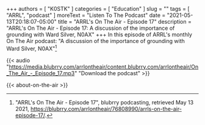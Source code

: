 +++
authors = [ "K0STK" ]
categories = [ "Education" ]
slug = ""
tags = [ "ARRL", "podcast" ]
moreText = "Listen To The Podcast"
date = "2021-05-13T20:18:07-05:00"
title = "ARRL's On The Air - Episode 17"
description = "ARRL's On The Air - Episode 17: A discussion of the importance of grounding with Ward Silver, N0AX"
+++
In this episode of ARRL's monthly On The Air podcast: "A discussion of the importance of grounding with Ward Silver, N0AX"[^1]

[^1]: "ARRL's On The Air - Episode 17", blubrry podcasting, retrieved May 13 2021, https://blubrry.com/arrlontheair/76808990/arrls-on-the-air-episode-17/.

<!--more-->

{{< audio "https://media.blubrry.com/arrlontheair/content.blubrry.com/arrlontheair/On_The_Air_-_Episode_17.mp3" "Download the podcast" >}}

{{< about-on-the-air >}}
